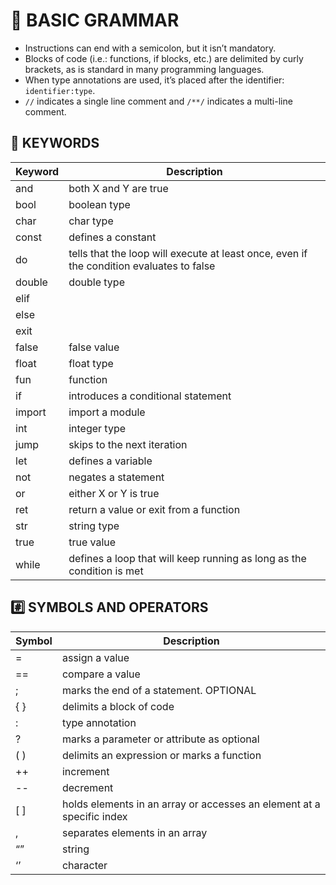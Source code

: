 # 📏 BASIC GRAMMAR

- Instructions can end with a semicolon, but it isn’t mandatory.
- Blocks of code (i.e.: functions, if blocks, etc.) are delimited by curly brackets, as is standard in many programming languages.
- When type annotations are used, it’s placed after the identifier: `identifier:type`.
- `//` indicates a single line comment and `/**/` indicates a multi-line comment.

## 🔑 KEYWORDS

| Keyword | Description |
| --- | --- |
| and | both X and Y are true |
| bool | boolean type |
| char | char type |
| const | defines a constant |
| do | tells that the loop will execute at least once, even if the condition evaluates to false |
| double | double type |
| elif |  |
| else |  |
| exit |  |
| false | false value |
| float | float type |
| fun | function |
| if | introduces a conditional statement |
| import | import a module |
| int | integer type |
| jump | skips to the next iteration |
| let | defines a variable |
| not | negates a statement |
| or | either X or Y is true |
| ret | return a value or exit from a function |
| str | string type |
| true | true value |
| while | defines a loop that will keep running as long as the condition is met |

## #️⃣ SYMBOLS AND OPERATORS

| Symbol | Description |
| --- | --- |
| = | assign a value |
| == | compare a value |
| ; | marks the end of a statement. OPTIONAL |
| { } | delimits a block of code |
| : | type annotation |
| ? | marks a parameter or attribute as optional |
| ( ) | delimits an expression or marks a function |
| ++ | increment |
| -- | decrement |
| [ ] | holds elements in an array or accesses an element at a specific index |
| , | separates elements in an array |
| “” | string |
| ‘’ | character |